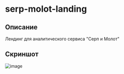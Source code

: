 # serp-molot-landing

## Описание
Лендинг для аналитического сервиса "Серп и Молот"

## Скриншот
![image](https://images2.imgbox.com/a5/ae/y7c5wzq0_o.jpg)

